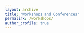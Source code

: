 ```yaml
---
layout: archive
title: "Workshops and Conferences"
permalink: /workshops/
author_profile: true
---
```


